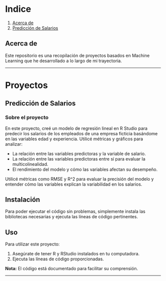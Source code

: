 # Indice

1. [Acerca de](#Acerca-de)
2. [Predicción de Salarios](#Predicción-de-Salarios)

## Acerca de

Este repositorio es una recopilación de proyectos basados en Machine Learning que he desarrollado a lo largo de mi trayectoria.

---

# Proyectos 

## Predicción de Salarios

### Sobre el proyecto

En este proyecto, creé un modelo de regresión lineal en R Studio para predecir los salarios de los empleados de una empresa ficticia basándome en las variables edad y experiencia. Utilicé métricas y gráficos para analizar:

- La relación entre las variables predictoras y la variable de salario.
- La relación entre las variables predictoras entre sí para evaluar la multicolinealidad.
- El rendimiento del modelo y cómo las variables afectan su desempeño.

Utilicé métricas como RMSE y R^2 para evaluar la precisión del modelo y entender cómo las variables explican la variabilidad en los salarios.


## Instalación

Para poder ejecutar el código sin problemas, simplemente instala las bibliotecas necesarias y ejecuta las líneas de código pertinentes.


## Uso

Para utilizar este proyecto:

1. Asegúrate de tener R y RStudio instalados en tu computadora.
2. Ejecuta las líneas de código proporcionadas.

**Nota:** El código está documentado para facilitar su comprensión.

---

